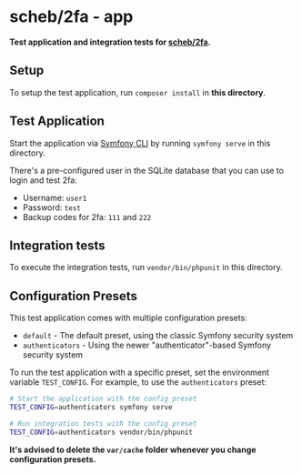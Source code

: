 scheb/2fa - app
===============

**Test application and integration tests for [scheb/2fa](https://github.com/scheb/2fa).**

Setup
-----

To setup the test application, run `composer install` in **this directory**.

Test Application
----------------

Start the application via [Symfony CLI](https://symfony.com/download) by running `symfony serve` in this directory.

There's a pre-configured user in the SQLite database that you can use to login and test 2fa:

- Username: `user1`
- Password: `test`
- Backup codes for 2fa: `111` and `222`

Integration tests
-----------------

To execute the integration tests, run `vendor/bin/phpunit` in this directory.

Configuration Presets
---------------------

This test application comes with multiple configuration presets:

- `default` - The default preset, using the classic Symfony security system
- `authenticators` - Using the newer "authenticator"-based Symfony security system

To run the test application with a specific preset, set the environment variable `TEST_CONFIG`. For example, to use the
`authenticators` preset:

```bash
# Start the application with the config preset
TEST_CONFIG=authenticators symfony serve

# Run integration tests with the config preset
TEST_CONFIG=authenticators vendor/bin/phpunit
```

**It's advised to delete the `var/cache` folder whenever you change configuration presets.**

